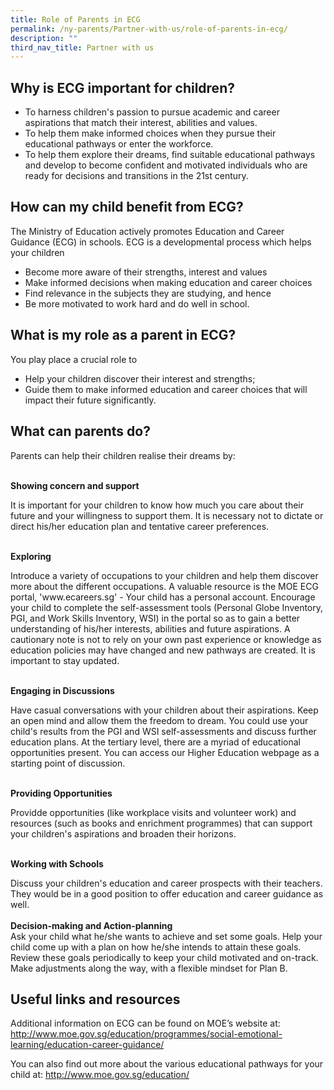```yaml
---
title: Role of Parents in ECG
permalink: /ny-parents/Partner-with-us/role-of-parents-in-ecg/
description: ""
third_nav_title: Partner with us
---
```

<div>
<h2>Why is ECG important for children?</h2>
<div>
<ul>
<li>To harness children's passion to pursue academic and career aspirations that match their interest, abilities and values.</li>
<li>To help them make informed choices when they pursue their educational pathways or enter the workforce.</li>
<li>To help them explore their dreams, find suitable educational pathways and develop to become confident and motivated individuals who are ready for decisions and transitions in the 21st century.</li>
</ul>
</div>
</div>
<div>
<h2>How can my child benefit from ECG?</h2>
<div>
<p>The Ministry of Education actively promotes Education and Career Guidance (ECG) in schools. ECG is a developmental process which helps your children</p>
<ul>
<li>Become more aware of their strengths, interest and values</li>
<li>Make informed decisions when making education and career choices</li>
<li>Find relevance in the subjects they are studying, and hence</li>
<li>Be more motivated to work hard and do well in school.</li>
</ul>
</div>
</div>
<div>
<h2>What is my role as a parent in ECG?</h2>
<div>
<p>You play place a crucial role to</p>
<ul>
<li>Help your children discover their interest and strengths;</li>
<li>Guide them to make informed education and career choices that will impact their future significantly.</li>
</ul>
</div>
</div>
<div>
<h2>What can parents do?</h2>
<p>Parents can help their children realise their dreams by:<br><br>

<b>Showing concern and support</b>
<div>It is important for your children to know how much you care about their future and your willingness to support them. It is necessary not to dictate or direct his/her education plan and tentative career preferences.</div>
<div></div>
&nbsp;
<div>

<b>Exploring</b>
<div>Introduce a variety of occupations to your children and help them discover more about the different occupations. A valuable resource is the MOE ECG portal, 'www.ecareers.sg' - Your child has a personal account. Encourage your child to complete the self-assessment tools (Personal Globe Inventory, PGI, and Work Skills Inventory, WSI) in the portal so as to gain a better understanding of his/her interests, abilities and future aspirations. A cautionary note is not to rely on your own past experience or knowledge as education policies may have changed and new pathways are created. It is important to stay updated.</div>
</div>
<div></div>
&nbsp;
<div>

<b>Engaging in Discussions</b>
<div>Have casual conversations with your children about their aspirations. Keep an open mind and allow them the freedom to dream. You could use your child's results from the PGI and WSI self-assessments and discuss further education plans. At the tertiary level, there are a myriad of educational opportunities present. You can access our Higher Education webpage as a starting point of discussion.</div>
</div>
<div></div>
&nbsp;
<div>

<b>Providing Opportunities</b>
<div>Providde opportunities (like workplace visits and volunteer work) and resources (such as books and enrichment programmes) that can support your children's aspirations and broaden their horizons.</div>
</div>
<div></div>
&nbsp;
<div>

<b>Working with Schools</b>
<div>Discuss your children's education and career prospects with their teachers. They would be in a good position to offer education and career guidance as well.</div>
</div>
<div></div>
&nbsp;
<div><b>Decision-making and Action-planning</b>
<div>Ask your child what he/she wants to achieve and set some goals. Help your child come up with a plan on how he/she intends to attain these goals. Review these goals periodically to keep your child motivated and on-track. Make adjustments along the way, with a flexible mindset for Plan B.</div>
</div>
</div>
</div>
</p>
<h2>Useful links and resources</h2>
<div>Additional information on ECG can be found on MOE&rsquo;s website at:<br /><a href="http://www.moe.gov.sg/education/programmes/social-emotional-learning/education-career-guidance/">http://www.moe.gov.sg/education/programmes/social-emotional-learning/education-career-guidance/</a>
	
You can also find out more about the various educational pathways for your child at: <a href="http://www.moe.gov.sg/education/">http://www.moe.gov.sg/education/</a></div>
</div>